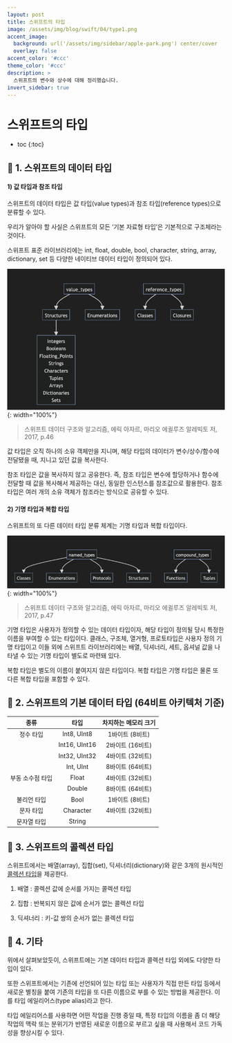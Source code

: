 ```yaml
---
layout: post
title: 스위프트의 타입
image: /assets/img/blog/swift/04/type1.png
accent_image: 
  background: url('/assets/img/sidebar/apple-park.png') center/cover
  overlay: false
accent_color: '#ccc'
theme_color: '#ccc'
description: >
  스위프트의 변수와 상수에 대해 정리했습니다.
invert_sidebar: true
---
```


# 스위프트의 타입

* toc
{:toc}


## 📙 1. 스위프트의 데이터 타입

#### 1) 값 타입과 참조 타입

스위프트의 데이터 타입은 값 타입(value types)과 참조 타입(reference types)으로 분류할 수 있다.

우리가 알아야 할 사실은 스위프트의 모든 ‘기본 자료형 타입’은 기본적으로 구조체라는 것이다.

스위프트 표준 라이브러리에는 int, float, double, bool, character, string, array, dictionary, set 등 다양한 네이티브 데이터 타입이 정의되어 있다.

![type1](/assets/img/blog/swift/04/type1.png){: width="100%"}
> 스위프트 데이터 구조와 알고리즘, 에릭 아자르, 마리오 에귈루즈 알레빅토 저, 2017, p.46

값 타입은 오직 하나의 소유 객체만을 지니며, 해당 타입의 데이터가 변수/상수/함수에 전달됐을 때, 지니고 있던 값을 복사한다.

참조 타입은 값을 복사하지 않고 공유한다. 즉, 참조 타입은 변수에 할당하거나 함수에 전달할 때 값을 복사해서 제공하는 대신, 동일한 인스턴스를 참조값으로 활용한다. 참조 타입은 여러 개의 소유 객체가 참조라는 방식으로 공유할 수 있다.

#### 2) 기명 타입과 복합 타입

스위프트의 또 다른 데이터 타입 분류 체계는 기명 타입과 복합 타입이다.

![type2](/assets/img/blog/swift/04/type2.png){: width="100%"}
> 스위프트 데이터 구조와 알고리즘, 에릭 아자르, 마리오 에귈루즈 알레빅토 저, 2017, p.47

기명 타입은 사용자가 정의할 수 있는 데이터 타입이자, 해당 타입이 정의될 당시 특정한 이름을 부여할 수 있는 타입이다. 클래스, 구조체, 열거형, 프로토타입은 사용자 정의 기명 타입이고 이들 외에 스위프트 라이브러리에는 배열, 딕셔너리, 세트, 옵셔널 값을 나타낼 수 있는 기명 타입이 별도로 마련돼 있다.

복합 타입은 별도의 이름이 붙여지지 않은 타입이다. 복합 타입은 기명 타입은 물론 또 다른 복합 타입을 포함할 수 있다.


## 📙 2. 스위프트의 기본 데이터 타입 (64비트 아키텍처 기준)

|**종류**|**타입**|**차지하는 메모리 크기**|
|:------------:|:------------:|:------------:|
|정수 타입|Int8, UInt8|1바이트 (8비트)|
||Int16, UInt16|2바이트 (16비트)|
||Int32, UInt32|4바이트 (32비트)|
||Int, UInt|8바이트 (64비트)|
|부동 소수점 타입|Float|4바이트 (32비트)|
||Double|8바이트 (64비트)|
|불리언 타입|Bool|1바이트 (8비트)|
|문자 타입|Character|4바이트 (32비트)|
|문자열 타입|String||


## 📙 3. 스위프트의 콜렉션 타입

스위프트에서는 배열(array), 집합(set), 딕셔너리(dictionary)와 같은 3개의 원시적인 [콜렉션 타입](https://developer.apple.com/documentation/swift/collections)을 제공한다.

1. 배열 :  콜렉션 값에 순서를 가지는 콜렉션 타입

2. 집합 :  반복되지 않은 값에 순서가 없는 콜렉션 타입

3. 딕셔너리 :  키-값 쌍의 순서가 없는 콜렉션 타입


## 📙 4. 기타

위에서 살펴보았듯이, 스위프트에는 기본 데이터 타입과 콜렉션 타입 외에도 다양한 타입이 있다.

또한 스위프트에서는 기존에 선언되어 있는 타입 또는 사용자가 직접 만든 타입 등에서 새로운 별칭을 붙여 기존의 타입을 또 다른 이름으로 부를 수 있는 방법을 제공한다. 이를 타입 에일리어스(type alias)라고 한다.

타입 에일리어스를 사용하면 어떤 작업을 진행 중일 때, 특정 타입의 이름을 좀 더 해당 작업의 맥락 또는 분위기가 반영된 새로운 이름으로 부르고 싶을 때 사용해서 코드 가독성을 향상시킬 수 있다.
